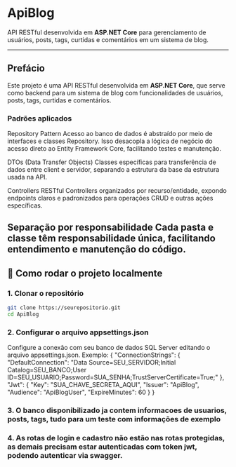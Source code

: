 ﻿# ApiBlog

API RESTful desenvolvida em **ASP.NET Core** para gerenciamento de usuários, posts, tags, curtidas e comentários em um sistema de blog.

---

## Prefácio

Este projeto é uma API RESTful desenvolvida em **ASP.NET Core**, que serve como backend para um sistema de blog com funcionalidades de usuários, posts, tags, curtidas e comentários.
### Padrões aplicados
Repository Pattern
Acesso ao banco de dados é abstraído por meio de interfaces e classes Repository. Isso desacopla a lógica de negócio do acesso direto ao Entity Framework Core, facilitando testes e manutenção.

DTOs (Data Transfer Objects)
Classes específicas para transferência de dados entre client e servidor, separando a estrutura da base da estrutura usada na API.

Controllers RESTful
Controllers organizados por recurso/entidade, expondo endpoints claros e padronizados para operações CRUD e outras ações específicas.

Separação por responsabilidade
Cada pasta e classe têm responsabilidade única, facilitando entendimento e manutenção do código.
---

## 🚀 Como rodar o projeto localmente

### 1. Clonar o repositório
```bash
git clone https://seurepositorio.git
cd ApiBlog
```

### 2. Configurar o arquivo appsettings.json
Configure a conexão com seu banco de dados SQL Server editando o arquivo appsettings.json. Exemplo:
{
  "ConnectionStrings": {
    "DefaultConnection": "Data Source=SEU_SERVIDOR;Initial Catalog=SEU_BANCO;User ID=SEU_USUARIO;Password=SUA_SENHA;TrustServerCertificate=True;"
  },
  "Jwt": {
    "Key": "SUA_CHAVE_SECRETA_AQUI",
    "Issuer": "ApiBlog",
    "Audience": "ApiBlogUser",
    "ExpireMinutes": 60
  }
}

### 3. O banco disponibilizado ja contem informacoes de usuarios, posts, tags, tudo para um teste com informações de exemplo

### 4. As rotas de login e cadastro não estão nas rotas protegidas, as demais precisam estar autenticadas com token jwt, podendo autenticar via swagger.

